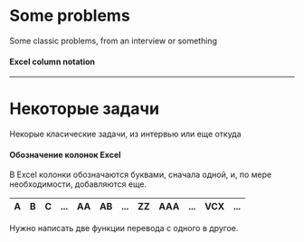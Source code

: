 # Some problems
Some classic problems, from an interview or something

#### Excel column notation


---
# Некоторые задачи
Некорые класические задачи, из интервью или еще откуда

#### Обозначение колонок Excel
В Excel колонки обозначаются буквами, сначала одной, и, по мере необходимости, добавляются еще.

| A | B |C|...|AA|AB|...|ZZ|AAA|...|VCX|...|
| --- | --- |---|---|---|---|---|---|---|---|---|---|

Нужно написать две функции перевода с одного в другое.